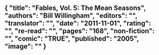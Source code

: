 {
 "title": "Fables, Vol. 5: The Mean Seasons",
 "authors": "Bill Willingham",
 "editors": "",
 "translator": "",
 "date": "2011-11-01",
 "rating": "",
 "re-read": "",
 "pages": "168",
 "non-fiction": "",
 "comic": "TRUE",
 "published": "2005",
 "image": ""
}
---

